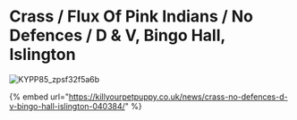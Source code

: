 # Crass / Flux Of Pink Indians / No Defences / D & V, Bingo Hall, Islington

![KYPP85_zpsf32f5a6b](https://user-images.githubusercontent.com/25156451/125361338-1779ea80-e365-11eb-980e-401ed5a18888.jpg)

{% embed url="https://killyourpetpuppy.co.uk/news/crass-no-defences-d-v-bingo-hall-islington-040384/" %}




